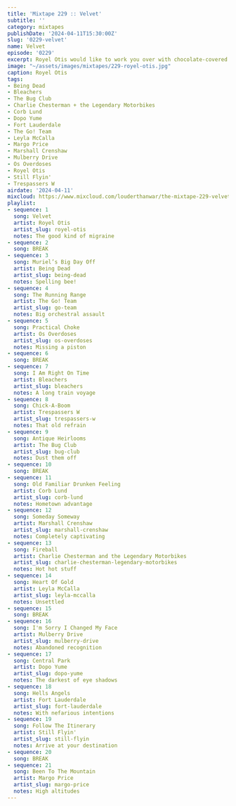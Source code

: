```yaml
---
title: 'Mixtape 229 :: Velvet'
subtitle: ''
category: mixtapes
publishDate: '2024-04-11T15:30:00Z'
slug: '0229-velvet'
name: Velvet
episode: '0229'
excerpt: Royel Otis would like to work you over with chocolate-covered brass knuckles.
image: "~/assets/images/mixtapes/229-royel-otis.jpg"
caption: Royel Otis
tags:
- Being Dead
- Bleachers
- The Bug Club
- Charlie Chesterman + the Legendary Motorbikes
- Corb Lund
- Dopo Yume
- Fort Lauderdale
- The Go! Team
- Leyla McCalla
- Margo Price
- Marshall Crenshaw
- Mulberry Drive
- Os Overdoses
- Royel Otis
- Still Flyin'
- Trespassers W
airdate: '2024-04-11'
mixcloud: https://www.mixcloud.com/louderthanwar/the-mixtape-229-velvet-2024-04-11/
playlist:
- sequence: 1
  song: Velvet
  artist: Royel Otis
  artist_slug: royel-otis
  notes: The good kind of migraine
- sequence: 2
  song: BREAK
- sequence: 3
  song: Muriel’s Big Day Off
  artist: Being Dead
  artist_slug: being-dead
  notes: Spelling bee!
- sequence: 4
  song: The Running Range
  artist: The Go! Team
  artist_slug: go-team
  notes: Big orchestral assault
- sequence: 5
  song: Practical Choke
  artist: Os Overdoses
  artist_slug: os-overdoses
  notes: Missing a piston
- sequence: 6
  song: BREAK
- sequence: 7
  song: I Am Right On Time
  artist: Bleachers
  artist_slug: bleachers
  notes: A long train voyage
- sequence: 8
  song: Chick-A-Boom
  artist: Trespassers W
  artist_slug: trespassers-w
  notes: That old refrain
- sequence: 9
  song: Antique Heirlooms
  artist: The Bug Club
  artist_slug: bug-club
  notes: Dust them off
- sequence: 10
  song: BREAK
- sequence: 11
  song: Old Familiar Drunken Feeling
  artist: Corb Lund
  artist_slug: corb-lund
  notes: Hometown advantage
- sequence: 12
  song: Someday Someway
  artist: Marshall Crenshaw
  artist_slug: marshall-crenshaw
  notes: Completely captivating
- sequence: 13
  song: Fireball
  artist: Charlie Chesterman and the Legendary Motorbikes
  artist_slug: charlie-chesterman-legendary-motorbikes
  notes: Hot hot stuff
- sequence: 14
  song: Heart Of Gold
  artist: Leyla McCalla
  artist_slug: leyla-mccalla
  notes: Unsettled
- sequence: 15
  song: BREAK
- sequence: 16
  song: I'm Sorry I Changed My Face
  artist: Mulberry Drive
  artist_slug: mulberry-drive
  notes: Abandoned recognition
- sequence: 17
  song: Central Park
  artist: Dopo Yume
  artist_slug: dopo-yume
  notes: The darkest of eye shadows
- sequence: 18
  song: Hells Angels
  artist: Fort Lauderdale
  artist_slug: fort-lauderdale
  notes: With nefarious intentions
- sequence: 19
  song: Follow The Itinerary
  artist: Still Flyin'
  artist_slug: still-flyin
  notes: Arrive at your destination
- sequence: 20
  song: BREAK
- sequence: 21
  song: Been To The Mountain
  artist: Margo Price
  artist_slug: margo-price
  notes: High altitudes
---
```


